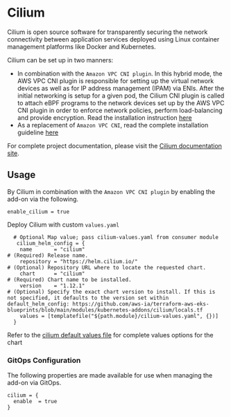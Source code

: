 # Cilium

Cilium is open source software for transparently securing the network connectivity between application services deployed using Linux container management platforms like Docker and Kubernetes.

Cilium can be set up in two manners:
- In combination with the `Amazon VPC CNI plugin`. In this hybrid mode, the AWS VPC CNI plugin is responsible for setting up the virtual network devices as well as for IP address management (IPAM) via ENIs.
After the initial networking is setup for a given pod, the Cilium CNI plugin is called to attach eBPF programs to the network devices set up by the AWS VPC CNI plugin in order to enforce network policies, perform load-balancing and provide encryption.
Read the installation instruction [here](https://docs.cilium.io/en/latest/installation/cni-chaining-aws-cni/)
- As a replacement of `Amazon VPC CNI`,  read the complete installation guideline [here](https://docs.cilium.io/en/latest/installation/k8s-install-helm/)

For complete project documentation, please visit the [Cilium documentation site](https://docs.cilium.io/en/stable/).

## Usage

By Cilium in combination with the `Amazon VPC CNI plugin` by enabling the add-on via the following.

```hcl
enable_cilium = true
```

Deploy Cilium with custom `values.yaml`

```hcl
  # Optional Map value; pass cilium-values.yaml from consumer module
   cilium_helm_config = {
    name       = "cilium"                                               # (Required) Release name.
    repository = "https://helm.cilium.io/"                              # (Optional) Repository URL where to locate the requested chart.
    chart      = "cilium"                                               # (Required) Chart name to be installed.
    version    = "1.12.1"                                               # (Optional) Specify the exact chart version to install. If this is not specified, it defaults to the version set within default_helm_config: https://github.com/aws-ia/terraform-aws-eks-blueprints/blob/main/modules/kubernetes-addons/cilium/locals.tf
    values = [templatefile("${path.module}/cilium-values.yaml", {})]
  }
```

Refer to the [cilium default values file](https://github.com/cilium/cilium/blob/master/install/kubernetes/cilium/values.yaml) for complete values options for the chart


### GitOps Configuration

The following properties are made available for use when managing the add-on via GitOps.

```hcl
cilium = {
  enable  = true
}
```
